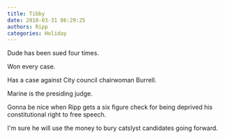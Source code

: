 ```yaml
---
title: Tibby
date: 2018-03-31 06:29:25
authors: Ripp
categories: Holiday
---
```


 Dude has been sued four times. 

Won every case.

Has a case against City council chairwoman Burrell.

Marine is the presiding judge.

Gonna be nice when Ripp gets a six figure check for being deprived his constitutional right to free speech.

I'm sure he will use the money to bury catslyst candidates going forward.